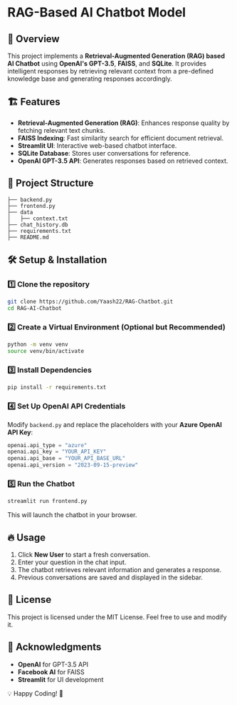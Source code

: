 # RAG-Based AI Chatbot Model

## 🚀 Overview
This project implements a **Retrieval-Augmented Generation (RAG) based AI Chatbot** using **OpenAI's GPT-3.5**, **FAISS**, and **SQLite**. It provides intelligent responses by retrieving relevant context from a pre-defined knowledge base and generating responses accordingly.

## 🏗️ Features
- **Retrieval-Augmented Generation (RAG)**: Enhances response quality by fetching relevant text chunks.
- **FAISS Indexing**: Fast similarity search for efficient document retrieval.
- **Streamlit UI**: Interactive web-based chatbot interface.
- **SQLite Database**: Stores user conversations for reference.
- **OpenAI GPT-3.5 API**: Generates responses based on retrieved context.

## 📂 Project Structure
```
├── backend.py         
├── frontend.py        
├── data
│   ├── context.txt    
├── chat_history.db    
├── requirements.txt  
├── README.md         
```

## 🛠️ Setup & Installation
### 1️⃣ Clone the repository
```sh
git clone https://github.com/Yaash22/RAG-Chatbot.git
cd RAG-AI-Chatbot
```

### 2️⃣ Create a Virtual Environment (Optional but Recommended)
```sh
python -m venv venv
source venv/bin/activate  
```

### 3️⃣ Install Dependencies
```sh
pip install -r requirements.txt
```

### 4️⃣ Set Up OpenAI API Credentials
Modify `backend.py` and replace the placeholders with your **Azure OpenAI API Key**:
```python
openai.api_type = "azure"
openai.api_key = "YOUR_API_KEY"
openai.api_base = "YOUR_API_BASE_URL"
openai.api_version = "2023-09-15-preview"
```

### 5️⃣ Run the Chatbot
```sh
streamlit run frontend.py
```
This will launch the chatbot in your browser.

## 🔥 Usage
1. Click **New User** to start a fresh conversation.
2. Enter your question in the chat input.
3. The chatbot retrieves relevant information and generates a response.
4. Previous conversations are saved and displayed in the sidebar.

## 📜 License
This project is licensed under the MIT License. Feel free to use and modify it.

## 🙌 Acknowledgments
- **OpenAI** for GPT-3.5 API
- **Facebook AI** for FAISS
- **Streamlit** for UI development

💡 Happy Coding! 🚀

